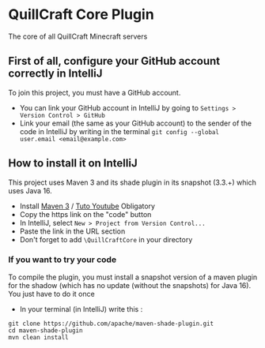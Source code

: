 # QuillCraft Core Plugin 
The core of all QuillCraft Minecraft servers

## First of all, configure your GitHub account correctly in IntelliJ
To join this project, you must have a GitHub account.
- You can link your GitHub account in IntelliJ by going to `Settings > Version Control > GitHub`
- Link your email (the same as your GitHub account) to the sender of the code in IntelliJ by writing in the terminal `git config --global user.email <email@example.com>`

## How to install it on IntelliJ
This project uses Maven 3 and its shade plugin in its snapshot (3.3.+) which uses Java 16.

- Install [Maven 3](https://maven.apache.org/download.cgi) / [Tuto Youtube](https://youtu.be/RfCWg5ay5B0?t=221) Obligatory
- Copy the https link on the "code" button
- In IntelliJ, select `New > Project from Version Control...`
- Paste the link in the URL section 
- Don't forget to add `\QuillCraftCore` in your directory


### If you want to try your code
To compile the plugin, you must install a snapshot version of a maven plugin for the shadow (which has no update (without the snapshots) for Java 16).
You just have to do it once
- In your terminal (in IntelliJ) write this :
```
git clone https://github.com/apache/maven-shade-plugin.git
cd maven-shade-plugin
mvn clean install
```
